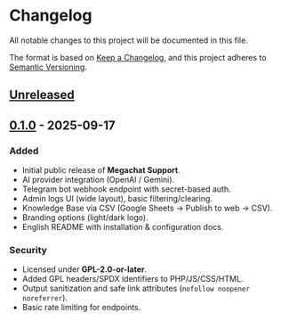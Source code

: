 # Changelog
All notable changes to this project will be documented in this file.

The format is based on [Keep a Changelog](https://keepachangelog.com/en/1.1.0/),
and this project adheres to [Semantic Versioning](https://semver.org/spec/v2.0.0.html).

## [Unreleased]

## [0.1.0] - 2025-09-17
### Added
- Initial public release of **Megachat Support**.
- AI provider integration (OpenAI / Gemini).
- Telegram bot webhook endpoint with secret-based auth.
- Admin logs UI (wide layout), basic filtering/clearing.
- Knowledge Base via CSV (Google Sheets → Publish to web → CSV).
- Branding options (light/dark logo).
- English README with installation & configuration docs.

### Security
- Licensed under **GPL-2.0-or-later**.
- Added GPL headers/SPDX identifiers to PHP/JS/CSS/HTML.
- Output sanitization and safe link attributes (`nofollow noopener noreferrer`).
- Basic rate limiting for endpoints.

[Unreleased]: https://github.com/Megahertz418/Megachat-WordPress-Chat-Support/compare/v0.1.0...HEAD
[0.1.0]: https://github.com/Megahertz418/Megachat-WordPress-Chat-Support/releases/tag/v0.1.0

